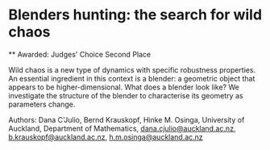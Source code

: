# Blenders hunting: the search for wild chaos
** Awarded: Judges' Choice Second Place

Wild chaos is a new type of dynamics with specific robustness properties. An essential ingredient in this context is a blender: a geometric object that appears to be higher-dimensional. What does a blender look like? We investigate the structure of the blender to characterise its geometry as parameters change.


Authors:
Dana C'Julio, Bernd Krauskopf,  Hinke M. Osinga,
University of Auckland,
Department of Mathematics,
dana.cjulio@auckland.ac.nz, 
b.krauskopf@auckland.ac.nz, 
h.m.osinga@auckland.ac.nz

